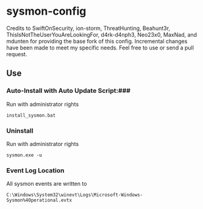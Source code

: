 # sysmon-config 

Credits to SwiftOnSecurity, ion-storm, ThreatHunting, Beahunt3r, ThisIsNotTheUserYouAreLookingFor, d4rk-d4nph3, Neo23x0, MaxNad, and mdunten for providing the base fork of this config.  Incremental changes have been made to meet my specific needs.  Feel free to use or send a pull request.

## Use ##

### Auto-Install with Auto Update Script:###
Run with administrator rights
~~~~
install_sysmon.bat
~~~~

### Uninstall ###
Run with administrator rights
~~~~
sysmon.exe -u
~~~~

### Event Log Location ###
All sysmon events are written to
~~~~
C:\Windows\System32\winevt\Logs\Microsoft-Windows-Sysmon%4Operational.evtx
~~~~
